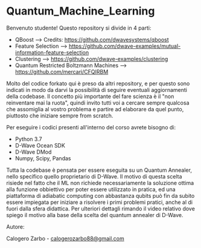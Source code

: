 # Quantum_Machine_Learning

Benvenuto studente!
Questo repository si divide in 4 parti:
- QBoost --> Credits: https://github.com/dwavesystems/qboost
- Feature Selection --> https://github.com/dwave-examples/mutual-information-feature-selection
- Clustering --> https://github.com/dwave-examples/clustering
- Quantum Restricted Boltzmann Machines --> https://github.com/mercari/CFQIRBM

Molto del codice forkato qui è preso da altri repository, e per questo sono indicati in modo da darvi la possibilità di seguire eventuali aggiornamenti della codebase.
Il concetto più importante del fare scienza è il "non reinventare mai la ruota", quindi invito tutti voi a cercare sempre qualcosa che assomiglia al vostro problema e partire ad elaborare da quel punto, piuttosto che iniziare sempre from scratch.

Per eseguire i codici presenti all'interno del corso avrete bisogno di:
- Python 3.7
- D-Wave Ocean SDK
- D-Wave DMod
- Numpy, Scipy, Pandas

Tutta la codebase è pensata per essere eseguita su un Quantum Annealer, nello specifico quello proprietario di D-Wave. Il motivo di questa scelta risiede nel fatto che il ML non richiede necessariamente la soluzione ottima alla funzione obbiettivo per poter essere utilizzato in pratica, ed una piattaforma di adiabatic computing con abbastanza qubits può fin da subito essere impiegata per iniziare a risolvere i primi problemi pratici, anche al di fuori dalla sfera didattica. Per ulteriori dettagli rimando il video relativo dove spiego il motivo alla base della scelta del quantum annealer di D-Wave.

Autore:

Calogero Zarbo - calogerozarbo88@gmail.com
